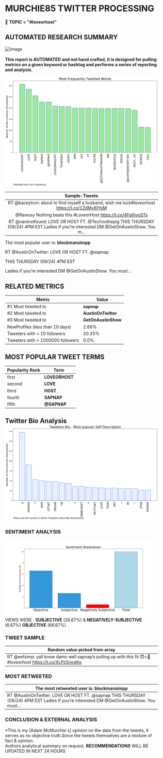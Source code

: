 # MURCHIE85 TWITTER PROCESSING 
&#x1F34E; **TOPIC = "#loveorhost"**

## AUTOMATED RESEARCH SUMMARY

![image](https://marketingplatform.google.com/about/static/images/gmp/analytics-smb-benefit.jpg)
<br></br>
<b> This report is AUTOMATED and not hand crafted, it is designed for pulling metrics on a given keyword or hashtag and performs a series of reporting and analysis.</b>



![image](TWEETS.png)



|                **Sample-Tweets**        |
| :-------------: |
| RT @kaceytron: about to find myself a husband, wish me luck#loveorhost https://t.co/1ZdMv6lYgM |
| @Rawssy Nothing beats this #LoveorHost https://t.co/4FqXjyoSTs |
| RT @naninotfound: LOVE OR HOST FT. @Technothepig  THIS THURSDAY (09/24) 4PM EST Ladies if you’re interested DM @GetOnAustinShow. You m… |

The most popular user is: **blockmansimpp**
<div class="alert alert-block alert-danger"> RT @AustinOnTwitter: LOVE OR HOST FT. @sapnap 
 
THIS THURSDAY (09/24) 4PM EST 

Ladies if you’re interested DM 
@GetOnAustinShow. You must…</div>

## RELATED METRICS<br>
| Metric | Value |
| ------------- | ------------- |
| #1 Most tweeted to  | **sapnap** |
| #2 Most tweeted to  | **AustinOnTwitter** |
| #3 Most tweeted to  | **GetOnAustinShow** |
| NewProfiles (less than 10 days) | 2.69%  |
| Tweeters with < 10 followers  | 20.35%|
| Tweeters with > 1000000 followers  | 0.0%  |



## MOST POPULAR TWEET TERMS 


| Popularity Rank  | Term |
| ------------- | ------------- |
| first  | **LOVEORHOST**  |
| second  | **LOVE**  |
| third  | **HOST** |
| fourth  | **SAPNAP**  |
| fifth  | **@SAPNAP**  |


## Twitter Bio Analysis![image](BIO.png)
### SENTIMENT ANALYSIS
![image](sentiment.png)
VIEWS WERE : **SUBJECTIVE**  (26.67%) & **NEGATIVELY-SUBJECTIVE** (6.67%) **OBJECTIVE** (66.67%)

### TWEET SAMPLE 
| Random value picked from array |
| ------------- |
|RT @eefsimp: yall know damn well sapnap’s pulling up with this fit 😈🔥💯 #loveorhost https://t.co/XLPzSnogKo |

### MOST RETWEETED 

| The most retweeted user is: **blockmansimpp**  |
| ------------- |
| RT @AustinOnTwitter: LOVE OR HOST FT. @sapnap  THIS THURSDAY (09/24) 4PM EST Ladies if you’re interested DM @GetOnAustinShow. You must… |

### CONCLUSION & EXTERNAL ANALYSIS

*This is my [Adam McMurchie`s] opinion on the data from the tweets, it serves as no objective truth.Since the tweets themselves are a mixture of fact & opinion.<br>
Authors analytical summary on request.
**RECOMMENDATIONS** WILL BE UPDATED IN NEXT  24 HOURS <br>